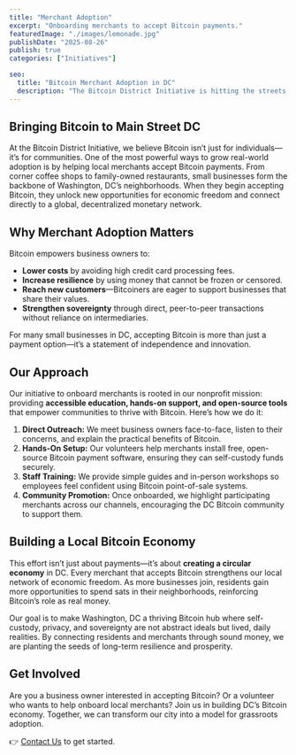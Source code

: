 ```yaml
---
title: "Merchant Adoption"
excerpt: "Onboarding merchants to accept Bitcoin payments."
featuredImage: "./images/lemonade.jpg"
publishDate: "2025-08-26"
publish: true
categories: ["Initiatives"]

seo:
  title: "Bitcoin Merchant Adoption in DC"
  description: "The Bitcoin District Initiative is hitting the streets of DC to help businesses accept Bitcoin payments."
---
```


## Bringing Bitcoin to Main Street DC

At the Bitcoin District Initiative, we believe Bitcoin isn’t just for individuals—it’s for communities. One of the most powerful ways to grow real-world adoption is by helping local merchants accept Bitcoin payments. From corner coffee shops to family-owned restaurants, small businesses form the backbone of Washington, DC’s neighborhoods. When they begin accepting Bitcoin, they unlock new opportunities for economic freedom and connect directly to a global, decentralized monetary network.

## Why Merchant Adoption Matters

Bitcoin empowers business owners to:

- **Lower costs** by avoiding high credit card processing fees.  
- **Increase resilience** by using money that cannot be frozen or censored.  
- **Reach new customers**—Bitcoiners are eager to support businesses that share their values.  
- **Strengthen sovereignty** through direct, peer-to-peer transactions without reliance on intermediaries.  

For many small businesses in DC, accepting Bitcoin is more than just a payment option—it’s a statement of independence and innovation.

## Our Approach

Our initiative to onboard merchants is rooted in our nonprofit mission: providing **accessible education, hands-on support, and open-source tools** that empower communities to thrive with Bitcoin. Here’s how we do it:

1. **Direct Outreach:** We meet business owners face-to-face, listen to their concerns, and explain the practical benefits of Bitcoin.  
2. **Hands-On Setup:** Our volunteers help merchants install free, open-source Bitcoin payment software, ensuring they can self-custody funds securely.  
3. **Staff Training:** We provide simple guides and in-person workshops so employees feel confident using Bitcoin point-of-sale systems.  
4. **Community Promotion:** Once onboarded, we highlight participating merchants across our channels, encouraging the DC Bitcoin community to support them.  

## Building a Local Bitcoin Economy

This effort isn’t just about payments—it’s about **creating a circular economy** in DC. Every merchant that accepts Bitcoin strengthens our local network of economic freedom. As more businesses join, residents gain more opportunities to spend sats in their neighborhoods, reinforcing Bitcoin’s role as real money.

Our goal is to make Washington, DC a thriving Bitcoin hub where self-custody, privacy, and sovereignty are not abstract ideals but lived, daily realities. By connecting residents and merchants through sound money, we are planting the seeds of long-term resilience and prosperity.

## Get Involved

Are you a business owner interested in accepting Bitcoin? Or a volunteer who wants to help onboard local merchants? Join us in building DC’s Bitcoin economy. Together, we can transform our city into a model for grassroots adoption.

👉 [Contact Us](https://bitcoindistrictinitiative.org/contact) to get started.  
